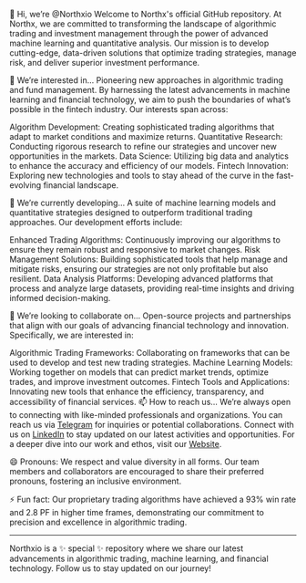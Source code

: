 👋 Hi, we’re @Northxio
Welcome to Northx's official GitHub repository. At Northx, we are committed to transforming the landscape of algorithmic trading and investment management through the power of 
advanced machine learning and quantitative analysis. Our mission is to develop cutting-edge, data-driven solutions that optimize trading strategies, manage risk, 
and deliver superior investment performance.

👀 We’re interested in...
Pioneering new approaches in algorithmic trading and fund management. 
By harnessing the latest advancements in machine learning and financial technology, we aim to push the boundaries of what’s possible in the fintech industry. 
Our interests span across:

Algorithm Development: Creating sophisticated trading algorithms that adapt to market conditions and maximize returns.
Quantitative Research: Conducting rigorous research to refine our strategies and uncover new opportunities in the markets.
Data Science: Utilizing big data and analytics to enhance the accuracy and efficiency of our models.
Fintech Innovation: Exploring new technologies and tools to stay ahead of the curve in the fast-evolving financial landscape.

🌱 We’re currently developing...
A suite of machine learning models and quantitative strategies designed to outperform traditional trading approaches. Our development efforts include:

Enhanced Trading Algorithms: Continuously improving our algorithms to ensure they remain robust and responsive to market changes.
Risk Management Solutions: Building sophisticated tools that help manage and mitigate risks, ensuring our strategies are not only profitable but also resilient.
Data Analysis Platforms: Developing advanced platforms that process and analyze large datasets, providing real-time insights and driving informed decision-making.

💞️ We’re looking to collaborate on...
Open-source projects and partnerships that align with our goals of advancing financial technology and innovation. Specifically, we are interested in:

Algorithmic Trading Frameworks: Collaborating on frameworks that can be used to develop and test new trading strategies.
Machine Learning Models: Working together on models that can predict market trends, optimize trades, and improve investment outcomes.
Fintech Tools and Applications: Innovating new tools that enhance the efficiency, transparency, and accessibility of financial services.
📫 How to reach us...
We’re always open to connecting with like-minded professionals and organizations. You can reach us via 
[Telegram](northx.io) for inquiries or potential collaborations. 
Connect with us on [LinkedIn](https://www.linkedin.com/company/northx.io) to stay updated on our latest activities and opportunities. 
For a deeper dive into our work and ethos, visit our [Website](https://www.northx.io).

😄 Pronouns:
We respect and value diversity in all forms. Our team members and collaborators are encouraged to share their preferred pronouns, fostering an inclusive environment.

⚡ Fun fact:
Our proprietary trading algorithms have achieved a 93% win rate and 2.8 PF in higher time frames, demonstrating our commitment to precision and excellence in algorithmic trading.

---

Northxio is a ✨ special ✨ repository where we share our latest advancements in algorithmic trading, machine learning, and financial technology. Follow us to stay updated on our journey!
